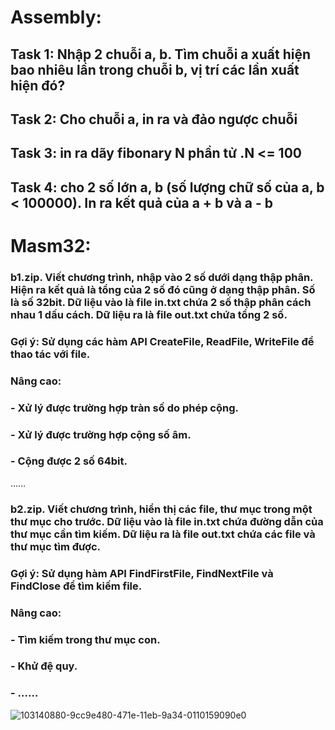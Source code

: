 <h1>Assembly: </h1>
  <h2>Task 1: Nhập 2 chuỗi a, b. Tìm chuỗi a xuất hiện bao nhiêu lần trong chuỗi b, vị trí các lần xuất hiện đó?</h2>
  <h2>Task 2: Cho chuỗi a, in ra và đảo ngược chuỗi</h2>
  <h2>Task 3: in ra dãy fibonary N phần tử .N <= 100</h2>
  <h2>Task 4: cho 2 số lớn a, b (số lượng chữ số của a, b < 100000). In ra kết quả của a + b và a - b<h2>
<h1>Masm32: </h1>
<h3> b1.zip.  Viết chương trình, nhập vào 2 số dưới dạng thập phân. Hiện ra kết quả là tổng của 2 số đó cũng ở dạng thập phân. Số là số 32bit. Dữ liệu vào là file in.txt chứa 2 số thập phân cách nhau 1 dấu cách. Dữ liệu ra là file out.txt chứa tổng 2 số.</h3>
<h3>Gợi ý: Sử dụng các hàm API CreateFile, ReadFile, WriteFile để thao tác với file.</h3>
<h3>Nâng cao:</h3>
<h3>-  Xử lý được trường hợp tràn số do phép cộng.</h3>
<h3>-  Xử lý được trường hợp cộng số âm.</h3>
<h3>-  Cộng được 2 số 64bit.</h3>
……
<h3>b2.zip.  Viết chương trình, hiển thị các file, thư mục trong một thư mục cho trước. Dữ liệu vào là file in.txt chứa đường dẫn của thư mục cần tìm kiếm. Dữ liệu ra là file out.txt chứa các file và thư mục tìm được.</h3>
<h3>Gợi ý: Sử dụng hàm API FindFirstFile, FindNextFile và FindClose để tìm kiếm file.</h3>
<h3>Nâng cao:</h3>
<h3>-  Tìm kiếm trong thư mục con.</h3>
<h3>-  Khử đệ quy.</h3>
<h3>-  ……</h3>

![103140880-9cc9e480-471e-11eb-9a34-0110159090e0](https://user-images.githubusercontent.com/76168059/103167178-78bfed80-485b-11eb-823d-cdf69c356e4d.png)
